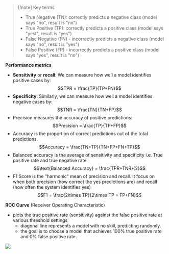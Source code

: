 > [!note] Key terms
> - True Negative (TN): correctly predicts a negative class (model says "no", result is "no")
> - True Positive (TP): correctly predicts a positive class (model says "yest", result is "yes")
> - False Negative (FN) - incorrectly predicts a negative class (model says "no", result is "yes")
> - False Positive (FP) - incorrectly predicts a positive class (model says "yes", result is "no")

**Performance metrics**
- **Sensitivity** or **recall**: We can measure how well a model identifies positive cases by:
$$TPR = \frac{TP}{TP+FN}$$
- **Specificity**: Similarly, we can measure how well a model identifies negative cases by:
$$TNR = \frac{TN}{TN+FP}$$
- Precision measures the accuracy of positive predictions:
$$Precision = \frac{TP}{TP+FP}$$
- Accuracy is the proportion of correct predictions out of the total predictions.
$$Accuracy = \frac{TN+TP}{TN+FP+FN+TP}$$
- Balanced accuracy is the average of sensitivity and specificity i.e. True positive rate and true negative rate
$$\text{Balanced Accuracy} = \frac{TPR+TNR}{2}$$
- F1 Score is the "harmonic" mean of precision and recall. It focus on when both precision (how correct the yes predictions are) and recall (how often the system identifies yes)
$$F1 = \frac{2\times TP}{2\times TP + FP+FN}$$

**ROC Curve** (Receiver Operating Characteristic)
- plots the true positive rate (sensitivity) against the false positive rate at various threshold settings
	- diagonal line represents a model with no skill, predicting randomly.
	- the goal is to choose a model that achieves 100% true positive rate and 0% false positive rate.

![](https://miro.medium.com/v2/resize:fit:1200/1*Bgc9QOjhnL70g2SQxyj6hQ.png)
